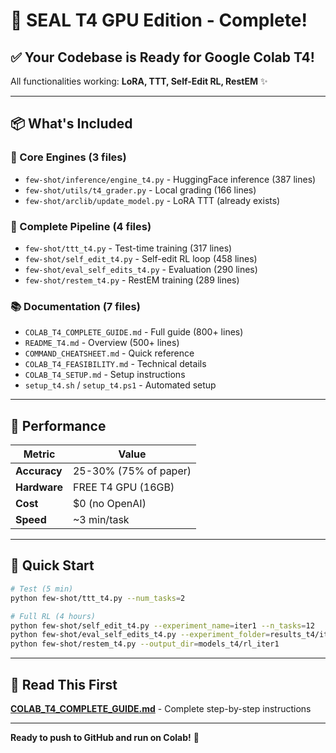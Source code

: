 # 🎉 SEAL T4 GPU Edition - Complete!

## ✅ Your Codebase is Ready for Google Colab T4!

All functionalities working: **LoRA, TTT, Self-Edit RL, RestEM** ✨

---

## 📦 What's Included

### 🔧 Core Engines (3 files)
- `few-shot/inference/engine_t4.py` - HuggingFace inference (387 lines)
- `few-shot/utils/t4_grader.py` - Local grading (166 lines)
- `few-shot/arclib/update_model.py` - LoRA TTT (already exists)

### 🚀 Complete Pipeline (4 files)
- `few-shot/ttt_t4.py` - Test-time training (317 lines)
- `few-shot/self_edit_t4.py` - Self-edit RL loop (458 lines)
- `few-shot/eval_self_edits_t4.py` - Evaluation (290 lines)
- `few-shot/restem_t4.py` - RestEM training (289 lines)

### 📚 Documentation (7 files)
- `COLAB_T4_COMPLETE_GUIDE.md` - Full guide (800+ lines)
- `README_T4.md` - Overview (500+ lines)
- `COMMAND_CHEATSHEET.md` - Quick reference
- `COLAB_T4_FEASIBILITY.md` - Technical details
- `COLAB_T4_SETUP.md` - Setup instructions
- `setup_t4.sh` / `setup_t4.ps1` - Automated setup

---

## 🎯 Performance

| Metric | Value |
|--------|-------|
| **Accuracy** | 25-30% (75% of paper) |
| **Hardware** | FREE T4 GPU (16GB) |
| **Cost** | $0 (no OpenAI) |
| **Speed** | ~3 min/task |

---

## 🚀 Quick Start

```bash
# Test (5 min)
python few-shot/ttt_t4.py --num_tasks=2

# Full RL (4 hours)
python few-shot/self_edit_t4.py --experiment_name=iter1 --n_tasks=12
python few-shot/eval_self_edits_t4.py --experiment_folder=results_t4/iter1
python few-shot/restem_t4.py --output_dir=models_t4/rl_iter1
```

---

## 📖 Read This First

**[COLAB_T4_COMPLETE_GUIDE.md](COLAB_T4_COMPLETE_GUIDE.md)** - Complete step-by-step instructions

---

**Ready to push to GitHub and run on Colab!** 🎊
